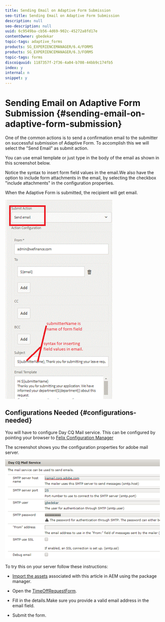 ```yaml
---
title: Sending Email on Adaptive Form Submission
seo-title: Sending Email on Adaptive Form Submission
description: null
seo-description: null
uuid: 6c9549ba-cb56-4d69-902c-45272a8fd17e
contentOwner: gbedekar
topic-tags: adaptive_forms
products: SG_EXPERIENCEMANAGER/6.4/FORMS
products: SG_EXPERIENCEMANAGER/6.3/FORMS
topic-tags: forms
discoiquuid: 1187357f-2f36-4a04-b708-44bb9c174fb5
index: y
internal: n
snippet: y
---
```


# Sending Email on Adaptive Form Submission {#sending-email-on-adaptive-form-submission}

One of the common actions is to send a confirmation email to the submitter on successful submission of Adaptive Form. To accomplish this we will select the "Send Email" as submit action.

You can use email template or just type in the body of the email as shown in this screenshot below.

Notice the syntax to insert form field values in the email.We also have the option to include form attachments in the email, by selecting the checkbox "include attachments" in the configuration properties.

When the Adaptive Form is submitted, the recipient will get email.

![SendEmail](assets/sendemailaction.gif)

## Configurations Needed {#configurations-needed}

You will have to configure Day CQ Mail service. This can be configured by pointing your browser to [Felix Configuration Manager](http://localhost:4502/system/console/configMgr)

The screenshot shows you the configuration properties for adobe mail server.

![mailservice](assets/mailservice.png)

To try this on your server follow these instructions:

* [Import the assets](assets/timeoffrequest.zip) associated with this article in AEM using the package manager.

* Open the [TimeOffRequestForm](http://localhost:4502/content/dam/formsanddocuments/helpx/timeoffrequestform/jcr:content?wcmmode=disabled).

* Fill in the details.Make sure you provide a valid email address in the email field.

* Submit the form.
